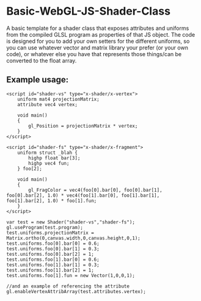 Basic-WebGL-JS-Shader-Class
===========================

A basic template for a shader class that exposes attributes and uniforms from the compiled GLSL program as properties of that JS object. The code is designed for you to add your own setters for the different uniforms, so you can use whatever vector and matrix library your prefer (or your own code), or whatever else you have that represents those things/can be converted to the float array.

Example usage:
---
    <script id="shader-vs" type="x-shader/x-vertex">
        uniform mat4 projectionMatrix;
        attribute vec4 vertex;
        
        void main()
        {
            gl_Position = projectionMatrix * vertex;
        }
    </script>
    
    <script id="shader-fs" type="x-shader/x-fragment">
        uniform struct _blah {
            highp float bar[3];
            highp vec4 fun;
        } foo[2];
        
        void main()
        {
            gl_FragColor = vec4(foo[0].bar[0], foo[0].bar[1], foo[0].bar[2], 1.0) * vec4(foo[1].bar[0], foo[1].bar[1], foo[1].bar[2], 1.0) * foo[1].fun;
        }
    </script>
    
    var test = new Shader("shader-vs","shader-fs");
    gl.useProgram(test.program);
    test.uniforms.projectionMatrix = Matrix.ortho(0,canvas.width,0,canvas.height,0,1);
    test.uniforms.foo[0].bar[0] = 0.6;
    test.uniforms.foo[0].bar[1] = 0.3;
    test.uniforms.foo[0].bar[2] = 1;
    test.uniforms.foo[1].bar[0] = 0.6;
    test.uniforms.foo[1].bar[1] = 0.3;
    test.uniforms.foo[1].bar[2] = 1;
    test.uniforms.foo[1].fun = new Vector(1,0,0,1);
    
    //and an example of referencing the attribute
    gl.enableVertexAttribArray(test.attributes.vertex);
